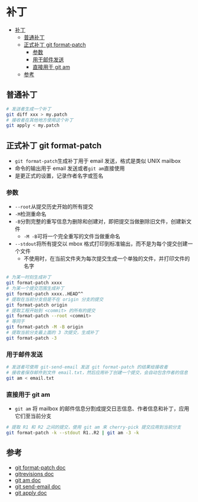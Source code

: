 # 补丁

- [补丁](#%E8%A1%A5%E4%B8%81)
  - [普通补丁](#%E6%99%AE%E9%80%9A%E8%A1%A5%E4%B8%81)
  - [正式补丁 git format-patch](#%E6%AD%A3%E5%BC%8F%E8%A1%A5%E4%B8%81-git-format-patch)
    - [参数](#%E5%8F%82%E6%95%B0)
    - [用于邮件发送](#%E7%94%A8%E4%BA%8E%E9%82%AE%E4%BB%B6%E5%8F%91%E9%80%81)
    - [直接用于 git am](#%E7%9B%B4%E6%8E%A5%E7%94%A8%E4%BA%8E-git-am)
  - [参考](#%E5%8F%82%E8%80%83)

## 普通补丁

```sh
# 发送者生成一个补丁
git diff xxx > my.patch
# 接收者在其他地方使用这个补丁
git apply < my.patch
```

## 正式补丁 git format-patch

- `git format-patch`生成补丁用于 email 发送，格式是类似 UNIX mailbox
- 命令的输出用于 email 发送或者`git am`直接使用
- 是更正式的设置，记录作者名字或签名

### 参数

- `--root`从提交历史开始的所有提交
- `-M`检测重命名
- `-B`分割完整的重写信息为删除和创建对，即把提交当做删除旧文件，创建新文件
  - `-M -B`可将一个完全重写的文件当做重命名
- `--stdout`将所有提交以 mbox 格式打印到标准输出，而不是为每个提交创建一个文件
  - 不使用时，在当前文件夹为每次提交生成一个单独的文件，并打印文件的名字

```sh
# 为某一时刻生成补丁
git format-patch xxxx
# 为某一个提交范围生成补丁
git format-patch xxxx..HEAD^^
# 提取在当前分支但是不在 origin 分支的提交
git format-patch origin
# 提取工程开始到 <commit> 的所有的提交
git format-patch --root <commit>
# 等同于
git format-patch -M -B origin
# 提取当前分支最上面的 3 次提交，生成补丁
git format-patch -3
```

### 用于邮件发送

```sh
# 发送者可使用 git-send-email 发送 git format-patch 的结果给接收者
# 接收者保存邮件到文件 email.txt，然后应用补丁创建一个提交，会自动包含作者的信息
git am < email.txt
```

### 直接用于 git am

- `git am` 将 mailbox 的邮件信息分割成提交日志信息、作者信息和补丁，应用它们至当前分支

```sh
# 提取 R1 和 R2 之间的提交，使用 git am 来 cherry-pick 提交应用到当前分支
git format-patch -k --stdout R1..R2 | git am -3 -k
```

## 参考

- [git format-patch doc](https://git-scm.com/docs/git-format-patch)
- [gitrevisions doc](https://git-scm.com/docs/gitrevisions)
- [git am doc](https://git-scm.com/docs/git-am)
- [git send-email doc](https://git-scm.com/docs/git-send-email)
- [git apply doc](https://git-scm.com/docs/git-apply)